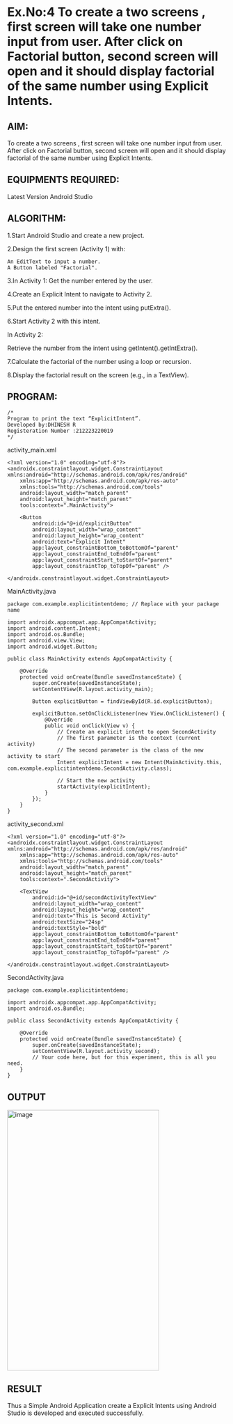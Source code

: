 # Ex.No:4 To create a two screens , first screen will take one number input from user. After click on Factorial button, second screen will open and it should display factorial of the same number using Explicit Intents.


## AIM:

To create a two screens , first screen will take one number input from user. After click on Factorial button, second screen will open and it should display factorial of the same number using Explicit Intents.


## EQUIPMENTS REQUIRED:

Latest Version Android Studio

## ALGORITHM:
1.Start Android Studio and create a new project.

2.Design the first screen (Activity 1) with:

    An EditText to input a number.
    A Button labeled "Factorial".
3.In Activity 1:
    Get the number entered by the user.

4.Create an Explicit Intent to navigate to Activity 2.

5.Put the entered number into the intent using putExtra().

6.Start Activity 2 with this intent.

In Activity 2:

Retrieve the number from the intent using getIntent().getIntExtra().

7.Calculate the factorial of the number using a loop or recursion.

8.Display the factorial result on the screen (e.g., in a TextView).


## PROGRAM:
```
/*
Program to print the text “ExplicitIntent”.
Developed by:DHINESH R
Registeration Number :212223220019
*/
```
activity_main.xml
```
<?xml version="1.0" encoding="utf-8"?>
<androidx.constraintlayout.widget.ConstraintLayout xmlns:android="http://schemas.android.com/apk/res/android"
    xmlns:app="http://schemas.android.com/apk/res-auto"
    xmlns:tools="http://schemas.android.com/tools"
    android:layout_width="match_parent"
    android:layout_height="match_parent"
    tools:context=".MainActivity">

    <Button
        android:id="@+id/explicitButton"
        android:layout_width="wrap_content"
        android:layout_height="wrap_content"
        android:text="Explicit Intent"
        app:layout_constraintBottom_toBottomOf="parent"
        app:layout_constraintEnd_toEndOf="parent"
        app:layout_constraintStart_toStartOf="parent"
        app:layout_constraintTop_toTopOf="parent" />

</androidx.constraintlayout.widget.ConstraintLayout>
```
MainActivity.java
```
package com.example.explicitintentdemo; // Replace with your package name

import androidx.appcompat.app.AppCompatActivity;
import android.content.Intent;
import android.os.Bundle;
import android.view.View;
import android.widget.Button;

public class MainActivity extends AppCompatActivity {

    @Override
    protected void onCreate(Bundle savedInstanceState) {
        super.onCreate(savedInstanceState);
        setContentView(R.layout.activity_main);

        Button explicitButton = findViewById(R.id.explicitButton);

        explicitButton.setOnClickListener(new View.OnClickListener() {
            @Override
            public void onClick(View v) {
                // Create an explicit intent to open SecondActivity
                // The first parameter is the context (current activity)
                // The second parameter is the class of the new activity to start
                Intent explicitIntent = new Intent(MainActivity.this, com.example.explicitintentdemo.SecondActivity.class);

                // Start the new activity
                startActivity(explicitIntent);
            }
        });
    }
}
```
activity_second.xml
```
<?xml version="1.0" encoding="utf-8"?>
<androidx.constraintlayout.widget.ConstraintLayout xmlns:android="http://schemas.android.com/apk/res/android"
    xmlns:app="http://schemas.android.com/apk/res-auto"
    xmlns:tools="http://schemas.android.com/tools"
    android:layout_width="match_parent"
    android:layout_height="match_parent"
    tools:context=".SecondActivity">

    <TextView
        android:id="@+id/secondActivityTextView"
        android:layout_width="wrap_content"
        android:layout_height="wrap_content"
        android:text="This is Second Activity"
        android:textSize="24sp"
        android:textStyle="bold"
        app:layout_constraintBottom_toBottomOf="parent"
        app:layout_constraintEnd_toEndOf="parent"
        app:layout_constraintStart_toStartOf="parent"
        app:layout_constraintTop_toTopOf="parent" />

</androidx.constraintlayout.widget.ConstraintLayout>
```
SecondActivity.java
```
package com.example.explicitintentdemo;

import androidx.appcompat.app.AppCompatActivity;
import android.os.Bundle;

public class SecondActivity extends AppCompatActivity {

    @Override
    protected void onCreate(Bundle savedInstanceState) {
        super.onCreate(savedInstanceState);
        setContentView(R.layout.activity_second);
        // Your code here, but for this experiment, this is all you need.
    }
}
```

## OUTPUT
<img width="349" height="599" alt="image" src="https://github.com/user-attachments/assets/329f54a4-acf7-491a-be9f-e137c5a0a172" />




## RESULT
Thus a Simple Android Application create a Explicit Intents using Android Studio is developed and executed successfully.


